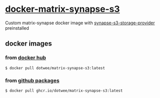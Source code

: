 # [docker-matrix-synapse-s3](https://github.com/dotWee/docker-matrix-synapse-s3)

Custom matrix-synapse docker image with [synapse-s3-storage-provider](https://github.com/matrix-org/synapse-s3-storage-provider) preinstalled

## docker images

### from [docker hub](https://hub.docker.com/r/dotwee/matrix-synapse-s3)

```
$ docker pull dotwee/matrix-synapse-s3:latest
```

### from [github packages](https://github.com/dotWee/docker-matrix-synapse-s3/pkgs/container/matrix-synapse-s3)

```
$ docker pull ghcr.io/dotwee/matrix-synapse-s3:latest
```
